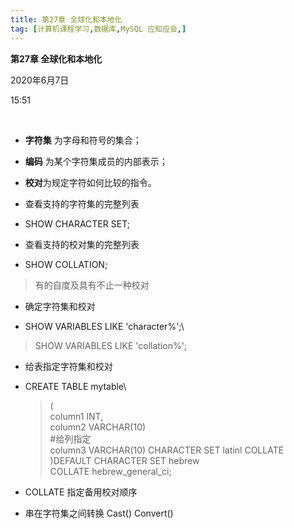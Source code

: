 ```yaml
---
title: 第27章 全球化和本地化
tag: [计算机课程学习,数据库,MySQL 应知应会,]
---
```

**第27章 全球化和本地化**

2020年6月7日

15:51

 

-   **字符集** 为字母和符号的集合；

-   **编码** 为某个字符集成员的内部表示；

-   **校对**为规定字符如何比较的指令。

-   查看支持的字符集的完整列表

-   SHOW CHARACTER SET;

-   查看支持的校对集的完整列表

-   SHOW COLLATION;

> 有的自度及具有不止一种校对

-   确定字符集和校对

-   SHOW VARIABLES LIKE \'character%\';\

> SHOW VARIABLES LIKE \'collation%\';

- 给表指定字符集和校对

- CREATE TABLE mytable\

  > (\
  > column1 INT,\
  > column2 VARCHAR(10)\
  > \#给列指定\
  > column3 VARCHAR(10) CHARACTER SET latinl COLLATE\
  > )DEFAULT CHARACTER SET hebrew\
  > COLLATE hebrew\_general\_ci;

- COLLATE 指定备用校对顺序

- 串在字符集之间转换 Cast() Convert()

 
